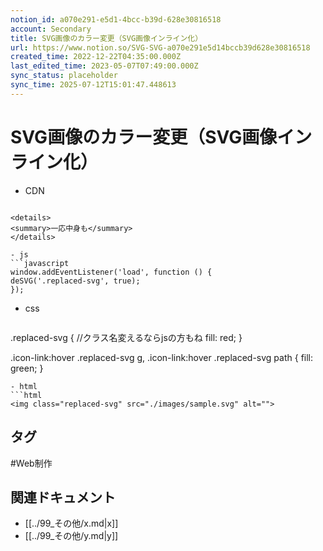```yaml
---
notion_id: a070e291-e5d1-4bcc-b39d-628e30816518
account: Secondary
title: SVG画像のカラー変更（SVG画像インライン化）
url: https://www.notion.so/SVG-SVG-a070e291e5d14bccb39d628e30816518
created_time: 2022-12-22T04:35:00.000Z
last_edited_time: 2023-05-07T07:49:00.000Z
sync_status: placeholder
sync_time: 2025-07-12T15:01:47.448613
---
```

# SVG画像のカラー変更（SVG画像インライン化）

- CDN
  ```plain text
<script src="https://unpkg.com/desvg@1.0.2/desvg.js"></script>
  ```
  <details>
  <summary>一応中身も</summary>
  </details>
  
- js
  ```javascript
window.addEventListener('load', function () {
  deSVG('.replaced-svg', true);
});
  ```
  
- css
  ```css
.replaced-svg { //クラス名変えるならjsの方もね
  fill: red;
}

.icon-link:hover .replaced-svg g,
.icon-link:hover .replaced-svg path {
  fill: green;
}
  ```
- html
  ```html
<img class="replaced-svg" src="./images/sample.svg" alt="">
  ```

## タグ

#Web制作 

## 関連ドキュメント

- [[../99_その他/x.md|x]]
- [[../99_その他/y.md|y]]
